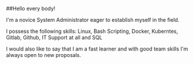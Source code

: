##Hello every body!

I'm a novice System Administrator eager to establish myself in the field.

I possess the following skills: Linux, Bash Scripting, Docker, Kuberntes, Gitlab, Github, IT Support at all and SQL

I would also like to say that I am a fast learner and with good team skills I'm always open to new proposals.
